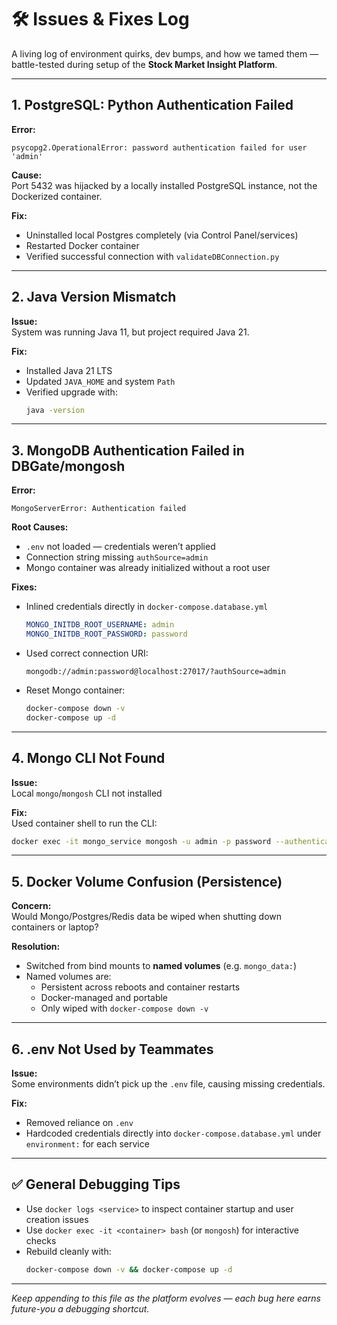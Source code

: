 # 🛠️ Issues & Fixes Log

A living log of environment quirks, dev bumps, and how we tamed them — battle-tested during setup of the **Stock Market Insight Platform**.

---

## 1. PostgreSQL: Python Authentication Failed

**Error:**
```
psycopg2.OperationalError: password authentication failed for user 'admin'
```

**Cause:**  
Port 5432 was hijacked by a locally installed PostgreSQL instance, not the Dockerized container.

**Fix:**
- Uninstalled local Postgres completely (via Control Panel/services)
- Restarted Docker container
- Verified successful connection with `validateDBConnection.py`

---

## 2. Java Version Mismatch

**Issue:**  
System was running Java 11, but project required Java 21.

**Fix:**
- Installed Java 21 LTS
- Updated `JAVA_HOME` and system `Path`
- Verified upgrade with:
  ```bash
  java -version
  ```

---

## 3. MongoDB Authentication Failed in DBGate/mongosh

**Error:**
```
MongoServerError: Authentication failed
```

**Root Causes:**
- `.env` not loaded — credentials weren’t applied
- Connection string missing `authSource=admin`
- Mongo container was already initialized without a root user

**Fixes:**
- Inlined credentials directly in `docker-compose.database.yml`
  ```yaml
  MONGO_INITDB_ROOT_USERNAME: admin
  MONGO_INITDB_ROOT_PASSWORD: password
  ```
- Used correct connection URI:
  ```
  mongodb://admin:password@localhost:27017/?authSource=admin
  ```
- Reset Mongo container:
  ```bash
  docker-compose down -v
  docker-compose up -d
  ```

---

## 4. Mongo CLI Not Found

**Issue:**  
Local `mongo`/`mongosh` CLI not installed

**Fix:**  
Used container shell to run the CLI:
```bash
docker exec -it mongo_service mongosh -u admin -p password --authenticationDatabase admin
```

---

## 5. Docker Volume Confusion (Persistence)

**Concern:**  
Would Mongo/Postgres/Redis data be wiped when shutting down containers or laptop?

**Resolution:**
- Switched from bind mounts to **named volumes** (e.g. `mongo_data:`)
- Named volumes are:
  - Persistent across reboots and container restarts
  - Docker-managed and portable
  - Only wiped with `docker-compose down -v`

---

## 6. .env Not Used by Teammates

**Issue:**  
Some environments didn’t pick up the `.env` file, causing missing credentials.

**Fix:**  
- Removed reliance on `.env`
- Hardcoded credentials directly into `docker-compose.database.yml` under `environment:` for each service

---

## ✅ General Debugging Tips

- Use `docker logs <service>` to inspect container startup and user creation issues
- Use `docker exec -it <container> bash` (or `mongosh`) for interactive checks
- Rebuild cleanly with:
  ```bash
  docker-compose down -v && docker-compose up -d
  ```

---

_Keep appending to this file as the platform evolves — each bug here earns future-you a debugging shortcut._